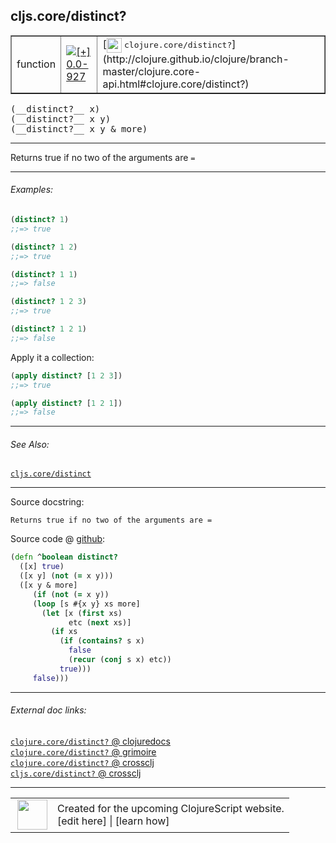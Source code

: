 ## cljs.core/distinct?



 <table border="1">
<tr>
<td>function</td>
<td><a href="https://github.com/cljsinfo/cljs-api-docs/tree/0.0-927"><img valign="middle" alt="[+] 0.0-927" title="Added in 0.0-927" src="https://img.shields.io/badge/+-0.0--927-lightgrey.svg"></a> </td>
<td>
[<img height="24px" valign="middle" src="http://i.imgur.com/1GjPKvB.png"> <samp>clojure.core/distinct?</samp>](http://clojure.github.io/clojure/branch-master/clojure.core-api.html#clojure.core/distinct?)
</td>
</tr>
</table>


 <samp>
(__distinct?__ x)<br>
</samp>
 <samp>
(__distinct?__ x y)<br>
</samp>
 <samp>
(__distinct?__ x y & more)<br>
</samp>

---

Returns true if no two of the arguments are `=`



---

###### Examples:

```clj
(distinct? 1)
;;=> true

(distinct? 1 2)
;;=> true

(distinct? 1 1)
;;=> false

(distinct? 1 2 3)
;;=> true

(distinct? 1 2 1)
;;=> false
```

Apply it a collection:

```clj
(apply distinct? [1 2 3])
;;=> true

(apply distinct? [1 2 1])
;;=> false
```



---

###### See Also:

[`cljs.core/distinct`](../cljs.core/distinct.md)<br>

---


Source docstring:

```
Returns true if no two of the arguments are =
```


Source code @ [github](https://github.com/clojure/clojurescript/blob/r2261/src/cljs/cljs/core.cljs#L1445-L1459):

```clj
(defn ^boolean distinct?
  ([x] true)
  ([x y] (not (= x y)))
  ([x y & more]
     (if (not (= x y))
     (loop [s #{x y} xs more]
       (let [x (first xs)
             etc (next xs)]
         (if xs
           (if (contains? s x)
             false
             (recur (conj s x) etc))
           true)))
     false)))
```

<!--
Repo - tag - source tree - lines:

 <pre>
clojurescript @ r2261
└── src
    └── cljs
        └── cljs
            └── <ins>[core.cljs:1445-1459](https://github.com/clojure/clojurescript/blob/r2261/src/cljs/cljs/core.cljs#L1445-L1459)</ins>
</pre>

-->

---



###### External doc links:

[`clojure.core/distinct?` @ clojuredocs](http://clojuredocs.org/clojure.core/distinct_q)<br>
[`clojure.core/distinct?` @ grimoire](http://conj.io/store/v1/org.clojure/clojure/1.7.0-beta3/clj/clojure.core/distinct%3F/)<br>
[`clojure.core/distinct?` @ crossclj](http://crossclj.info/fun/clojure.core/distinct%3F.html)<br>
[`cljs.core/distinct?` @ crossclj](http://crossclj.info/fun/cljs.core.cljs/distinct%3F.html)<br>

---

 <table>
<tr><td>
<img valign="middle" align="right" width="48px" src="http://i.imgur.com/Hi20huC.png">
</td><td>
Created for the upcoming ClojureScript website.<br>
[edit here] | [learn how]
</td></tr></table>

[edit here]:https://github.com/cljsinfo/cljs-api-docs/blob/master/cljsdoc/cljs.core/distinctQMARK.cljsdoc
[learn how]:https://github.com/cljsinfo/cljs-api-docs/wiki/cljsdoc-files

<!--

This information was too distracting to show to readers, but I'll leave it
commented here since it is helpful to:

- pretty-print the data used to generate this document
- and show how to retrieve that data



The API data for this symbol:

```clj
{:description "Returns true if no two of the arguments are `=`",
 :return-type boolean,
 :ns "cljs.core",
 :name "distinct?",
 :signature ["[x]" "[x y]" "[x y & more]"],
 :history [["+" "0.0-927"]],
 :type "function",
 :related ["cljs.core/distinct"],
 :full-name-encode "cljs.core/distinctQMARK",
 :source {:code "(defn ^boolean distinct?\n  ([x] true)\n  ([x y] (not (= x y)))\n  ([x y & more]\n     (if (not (= x y))\n     (loop [s #{x y} xs more]\n       (let [x (first xs)\n             etc (next xs)]\n         (if xs\n           (if (contains? s x)\n             false\n             (recur (conj s x) etc))\n           true)))\n     false)))",
          :title "Source code",
          :repo "clojurescript",
          :tag "r2261",
          :filename "src/cljs/cljs/core.cljs",
          :lines [1445 1459]},
 :examples [{:id "b32799",
             :content "```clj\n(distinct? 1)\n;;=> true\n\n(distinct? 1 2)\n;;=> true\n\n(distinct? 1 1)\n;;=> false\n\n(distinct? 1 2 3)\n;;=> true\n\n(distinct? 1 2 1)\n;;=> false\n```\n\nApply it a collection:\n\n```clj\n(apply distinct? [1 2 3])\n;;=> true\n\n(apply distinct? [1 2 1])\n;;=> false\n```"}],
 :full-name "cljs.core/distinct?",
 :clj-symbol "clojure.core/distinct?",
 :docstring "Returns true if no two of the arguments are ="}

```

Retrieve the API data for this symbol:

```clj
;; from Clojure REPL
(require '[clojure.edn :as edn])
(-> (slurp "https://raw.githubusercontent.com/cljsinfo/cljs-api-docs/catalog/cljs-api.edn")
    (edn/read-string)
    (get-in [:symbols "cljs.core/distinct?"]))
```

-->
